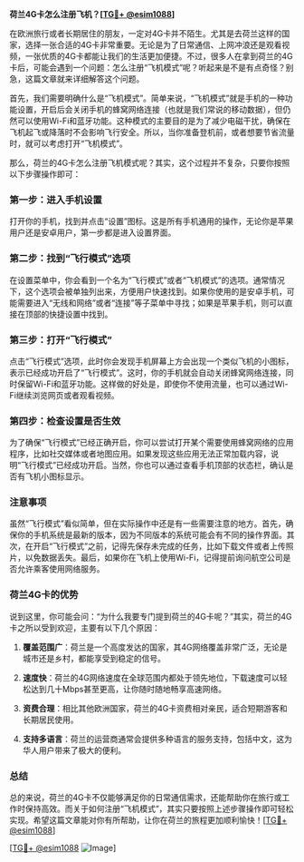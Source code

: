 **荷兰4G卡怎么注册飞机？[[TG💪+ @esim1088](https://t.me/s/esim1088)]**

在欧洲旅行或者长期居住的朋友，一定对4G卡并不陌生。尤其是去荷兰这样的国家，选择一张合适的4G卡非常重要。无论是为了日常通信、上网冲浪还是观看视频，一张优质的4G卡都能让我们的生活更加便捷。不过，很多人在拿到荷兰的4G卡后，可能会遇到一个问题：怎么注册“飞机模式”呢？听起来是不是有点奇怪？别急，这篇文章就来详细解答这个问题。

首先，我们需要明确什么是“飞机模式”。简单来说，“飞机模式”就是手机的一种功能设置，开启后会关闭手机的蜂窝网络连接（也就是我们常说的移动数据），但仍然可以使用Wi-Fi和蓝牙功能。这种模式的主要目的是为了减少电磁干扰，确保在飞机起飞或降落时不会影响飞行安全。所以，当你准备登机前，或者想要节省流量时，就可以考虑打开“飞机模式”。

那么，荷兰的4G卡怎么注册飞机模式呢？其实，这个过程并不复杂，只要你按照以下步骤操作即可：

### 第一步：进入手机设置

打开你的手机，找到并点击“设置”图标。这是所有手机通用的操作，无论你是苹果用户还是安卓用户，第一步都是进入设置界面。

### 第二步：找到“飞行模式”选项

在设置菜单中，你会看到一个名为“飞行模式”或者“飞机模式”的选项。通常情况下，这个选项会被单独列出来，方便用户快速找到。如果你使用的是安卓手机，可能需要进入“无线和网络”或者“连接”等子菜单中寻找；如果是苹果手机，则可以直接在顶部的快捷设置中找到。

### 第三步：打开“飞行模式”

点击“飞行模式”选项，此时你会发现手机屏幕上方会出现一个类似飞机的小图标，表示已经成功开启了“飞行模式”。这时，你的手机就会自动关闭蜂窝网络连接，同时保留Wi-Fi和蓝牙功能。这样做的好处是，即使你不使用流量，也可以通过Wi-Fi继续浏览网页或者观看视频。

### 第四步：检查设置是否生效

为了确保“飞行模式”已经正确开启，你可以尝试打开某个需要使用蜂窝网络的应用程序，比如社交媒体或者地图应用。如果发现这些应用无法正常加载内容，说明“飞行模式”已经成功开启。当然，你也可以通过查看手机顶部的状态栏，确认是否有飞机小图标显示。

### 注意事项

虽然“飞行模式”看似简单，但在实际操作中还是有一些需要注意的地方。首先，确保你的手机系统是最新的版本，因为不同版本的系统可能会有不同的操作界面。其次，在开启“飞行模式”之前，记得先保存未完成的任务，比如下载文件或者上传照片，以免数据丢失。最后，如果你在飞机上使用Wi-Fi，记得提前询问航空公司是否允许乘客使用网络服务。

### 荷兰4G卡的优势

说到这里，你可能会问：“为什么我要专门提到荷兰的4G卡呢？”其实，荷兰的4G卡之所以受到欢迎，主要有以下几个原因：

1. **覆盖范围广**：荷兰是一个高度发达的国家，其4G网络覆盖非常广泛，无论是城市还是乡村，都能享受到稳定的信号。
   
2. **速度快**：荷兰的4G网络速度在全球范围内都处于领先地位，下载速度可以轻松达到几十Mbps甚至更高，让你随时随地畅享高速网络。

3. **资费合理**：相比其他欧洲国家，荷兰的4G卡资费相对亲民，适合短期游客和长期居民使用。

4. **支持多语言**：荷兰的运营商通常会提供多种语言的服务支持，包括中文，这为华人用户带来了极大的便利。

### 总结

总的来说，荷兰的4G卡不仅能够满足你的日常通信需求，还能帮助你在旅行或工作时保持高效。而关于如何注册“飞机模式”，其实只要按照上述步骤操作即可轻松实现。希望这篇文章能对你有所帮助，让你在荷兰的旅程更加顺利愉快！[[TG💪+ @esim1088](https://t.me/s/esim1088)]

[[TG💪+ @esim1088](https://t.me/s/esim1088) ![Image](https://i.postimg.cc/4NQfJmqS/Snipaste-2025-05-13-00-14-12.png)]